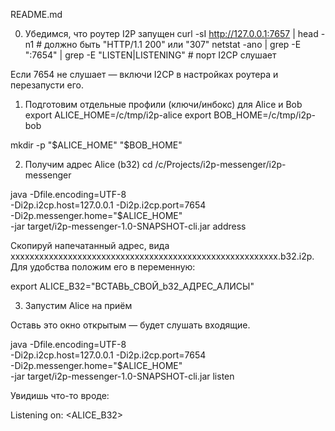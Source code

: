README.md

0) Убедимся, что роутер I2P запущен
   curl -sI http://127.0.0.1:7657 | head -n1      # должно быть "HTTP/1.1 200" или "307"
   netstat -ano | grep -E ":7654" | grep -E "LISTEN|LISTENING"  # порт I2CP слушает


Если 7654 не слушает — включи I2CP в настройках роутера и перезапусти его.


1) Подготовим отдельные профили (ключи/инбокс) для Alice и Bob
   export ALICE_HOME=/c/tmp/i2p-alice
   export BOB_HOME=/c/tmp/i2p-bob

mkdir -p "$ALICE_HOME" "$BOB_HOME"


2) Получим адрес Alice (b32)
   cd /c/Projects/i2p-messenger/i2p-messenger

java -Dfile.encoding=UTF-8 \
-Di2p.i2cp.host=127.0.0.1 -Di2p.i2cp.port=7654 \
-Di2p.messenger.home="$ALICE_HOME" \
-jar target/i2p-messenger-1.0-SNAPSHOT-cli.jar address


Скопируй напечатанный адрес, вида xxxxxxxxxxxxxxxxxxxxxxxxxxxxxxxxxxxxxxxxxxxxxxxxxxxxxxxx.b32.i2p.
Для удобства положим его в переменную:

export ALICE_B32="ВСТАВЬ_СВОЙ_b32_АДРЕС_АЛИСЫ"


3) Запустим Alice на приём

Оставь это окно открытым — будет слушать входящие.

java -Dfile.encoding=UTF-8 \
-Di2p.i2cp.host=127.0.0.1 -Di2p.i2cp.port=7654 \
-Di2p.messenger.home="$ALICE_HOME" \
-jar target/i2p-messenger-1.0-SNAPSHOT-cli.jar listen


Увидишь что-то вроде:

Listening on: <ALICE_B32>


